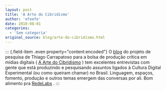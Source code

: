 ```yaml
---
layout: post
title: 'A Arte do Cibridismo'
author: 'efeefe'
date: 2010-08-01
categories:
  - 'Sem categoria'
original_source: blog/arte-do-cibridismo.html
---
```


::: {.field-item .even property="content:encoded"}
O [blog](http://culturadigital.br/artedocibridismo/) do projeto de pesquisa de Thiago Carrapatoso para a bolsa de produção crítica em mídias digitais ( [A Arte do Cibridismo](http://culturadigital.br/artedocibridismo/) ) tem excelentes entrevistas com gente que está produzindo e pesquisando assuntos ligados à Cultura Digital Experimental (ou como queiram chamar) no Brasil. Linguagem, espaços, fomento, produção e outros temas emergem das conversas por ali. Bom alimento pra [RedeLabs](http://redelabs-org.github.io/) .
:::
